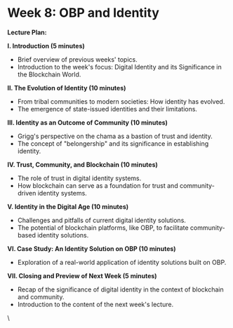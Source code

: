 # Week 8: OBP and Identity

**Lecture Plan:**

**I. Introduction (5 minutes)**

* Brief overview of previous weeks' topics.
* Introduction to the week's focus: Digital Identity and its Significance in the Blockchain World.

**II. The Evolution of Identity (10 minutes)**

* From tribal communities to modern societies: How identity has evolved.
* The emergence of state-issued identities and their limitations.

**III. Identity as an Outcome of Community (10 minutes)**

* Grigg's perspective on the chama as a bastion of trust and identity.
* The concept of "belongership" and its significance in establishing identity.

**IV. Trust, Community, and Blockchain (10 minutes)**

* The role of trust in digital identity systems.
* How blockchain can serve as a foundation for trust and community-driven identity systems.

**V. Identity in the Digital Age (10 minutes)**

* Challenges and pitfalls of current digital identity solutions.
* The potential of blockchain platforms, like OBP, to facilitate community-based identity solutions.

**VI. Case Study: An Identity Solution on OBP (10 minutes)**

* Exploration of a real-world application of identity solutions built on OBP.

**VII. Closing and Preview of Next Week (5 minutes)**

* Recap of the significance of digital identity in the context of blockchain and community.
* Introduction to the content of the next week's lecture.

\
